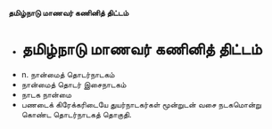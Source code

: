 **தமிழ்நாடு மாணவர் கணினித் திட்டம்**
- # தமிழ்நாடு மாணவர் கணினித் திட்டம்
- n. நான்மைத் தொடர்நாடகம்
- நான்மைத் தொடர் இசைநாடகம்
- நாடக நான்மை
- பணடைக் கிரேக்கரிடையே துயர்நாடகர்கள் மூன்றுடன் வசை நடகமொன்று கொண்ட தொடர்நாடகத் தொகுதி.

